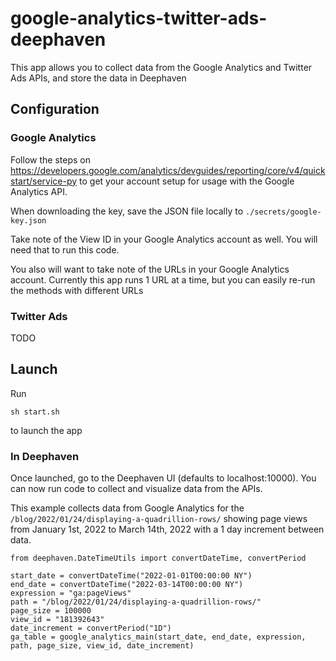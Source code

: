 # google-analytics-twitter-ads-deephaven

This app allows you to collect data from the Google Analytics and Twitter Ads APIs, and store the data in Deephaven

## Configuration

### Google Analytics

Follow the steps on https://developers.google.com/analytics/devguides/reporting/core/v4/quickstart/service-py to get your account setup for usage with the Google Analytics API.

When downloading the key, save the JSON file locally to `./secrets/google-key.json`

Take note of the View ID in your Google Analytics account as well. You will need that to run this code.

You also will want to take note of the URLs in your Google Analytics account. Currently this app runs 1 URL at a time, but
you can easily re-run the methods with different URLs

### Twitter Ads

TODO

## Launch

Run

```
sh start.sh
```

to launch the app

### In Deephaven

Once launched, go to the Deephaven UI (defaults to localhost:10000). You can now run code to collect and visualize data from the APIs.

This example collects data from Google Analytics for the `/blog/2022/01/24/displaying-a-quadrillion-rows/` showing page views from January 1st, 2022 to March 14th, 2022 with a 1 day increment between data.

```
from deephaven.DateTimeUtils import convertDateTime, convertPeriod

start_date = convertDateTime("2022-01-01T00:00:00 NY")
end_date = convertDateTime("2022-03-14T00:00:00 NY")
expression = "ga:pageViews"
path = "/blog/2022/01/24/displaying-a-quadrillion-rows/"
page_size = 100000
view_id = "181392643"
date_increment = convertPeriod("1D")
ga_table = google_analytics_main(start_date, end_date, expression, path, page_size, view_id, date_increment)
```
